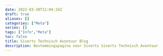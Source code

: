 ```yaml
---
date: 2022-03-30T12:04:24Z
draft: true
aliases: []
categories: ["Meta"]
series: []
tags: ["Info","Meta"]
toc: false
title: Siverts Technisch Avontuur Blog
description: Bestemmingspagina voor Siverts Siverts Technisch Avontuur Blog!
---
```

